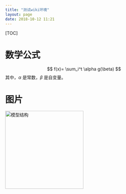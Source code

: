 ```yaml
---
title: "测试wiki环境"
layout: page
date: 2018-10-12 11:21
---
```


[TOC]

# 数学公式


$$
f(x)= \sum_i^t \alpha g(\beta)
$$
其中，$\alpha$ 是常数，$\beta$ 是自变量。

# 图片

<img src="/wiki/static/images/test_pic.jpeg" alt="模型结构" style="float:left; width:250px;"/>



